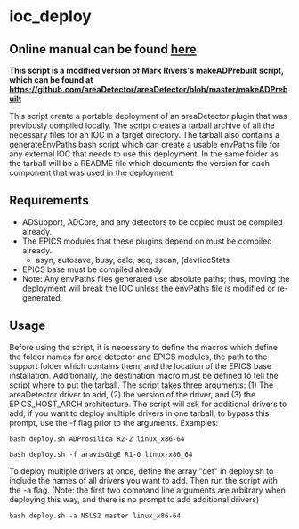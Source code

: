 # ioc_deploy #

## Online manual can be found [here](https://rollandmichael7.github.io/ioc-manual/) ##

**This script is a modified version of Mark Rivers's makeADPrebuilt script, which can be found at 
https://github.com/areaDetector/areaDetector/blob/master/makeADPrebuilt**

This script create a portable deployment of an areaDetector plugin that was previously compiled locally. The script creates a tarball archive of all the necessary files for an IOC in a target directory. The tarball also contains a generateEnvPaths bash script which can create a usable envPaths file for any external IOC that needs to use this deployment. In the same folder as the tarball will be a README file which documents the version for each component that was used in the deployment.

## Requirements ##
- ADSupport, ADCore, and any detectors to be copied must be compiled already.
- The EPICS modules that these plugins depend on must be compiled already.
  - asyn, autosave, busy, calc, seq, sscan, (dev)iocStats
- EPICS base must be compiled already
- Note: Any envPaths files generated use absolute paths; thus, moving the deployment will break the IOC unless the envPaths file is 
modified or re-generated.

## Usage ##
Before using the script, it is necessary to define the macros which define the folder names for area detector and EPICS modules, the path to the support folder which contains them, and the location of the EPICS base installation. Additionally, the destination macro must be defined to tell the script where to put the tarball. The script takes three arguments: (1) The areaDetector driver to add, (2) the version of the driver, and (3) the EPICS_HOST_ARCH architecture. The script will ask for additional drivers to add, if you want to deploy multiple drivers in one tarball; to bypass this prompt, use the -f flag prior to the arguments. Examples:

```
bash deploy.sh ADProsilica R2-2 linux_x86-64

bash deploy.sh -f aravisGigE R1-0 linux-x86_64
```

To deploy multiple drivers at once, define the array "det" in deploy.sh to include the names of all drivers you want to add. Then run the script with the -a flag. (Note: the first two command line arguments are arbitrary when deploying this way, and there is no prompt to add additional drivers)

```
bash deploy.sh -a NSLS2 master linux_x86-64
```
